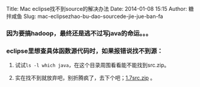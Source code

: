 Title: Mac eclipse找不到source的解决办法
Date: 2014-01-08 15:15
Author: 糖拌咸鱼
Slug: mac-eclipsezhao-bu-dao-sourcede-jie-jue-ban-fa

### 因为要搞hadoop，最终还是逃不过写java的命运。。。

</p>

### eclipse里想查具体函数源代码时，如果报错说找不到源：

</p>

1.  试试`ls -l which java`</code>，在这个目录周围看看能不能找到src.zip。

2.  实在找不到就放弃吧，别折腾疯了，去下个吧；[1.7src.zip][] 。

</p>

  [1.7src.zip]: http://pan.baidu.com/s/1jG9fb5W
